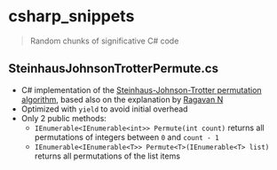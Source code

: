 # csharp_snippets
> Random chunks of significative C# code

## SteinhausJohnsonTrotterPermute.cs

* C# implementation of the [Steinhaus-Johnson-Trotter permutation algorithm](https://en.wikipedia.org/wiki/Steinhaus%E2%80%93Johnson%E2%80%93Trotter_algorithm), based also on the explanation by [Ragavan N](https://tropenhitze.wordpress.com/2010/01/25/steinhaus-johnson-trotter-permutation-algorithm-explained-and-implemented-in-java/)
* Optimized with `yield` to avoid initial overhead
* Only 2 public methods:
  * `IEnumerable<IEnumerable<int>> Permute(int count)` returns all permutations of integers between `0` and `count - 1`
  * `IEnumerable<IEnumerable<T>> Permute<T>(IEnumerable<T> list)` returns all permutations of the list items
